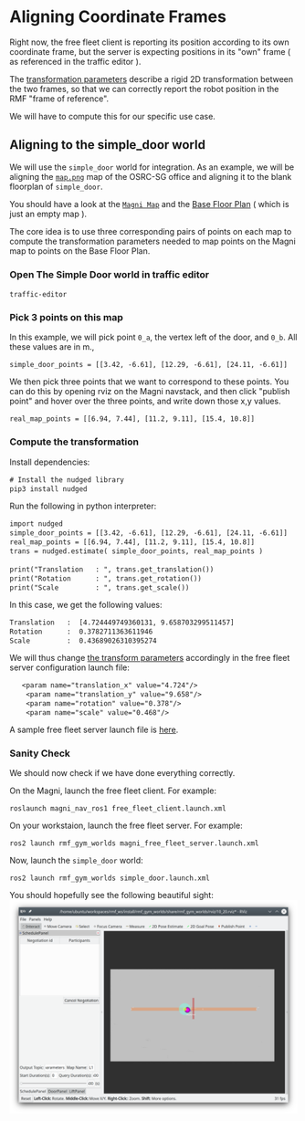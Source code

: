 # Aligning Coordinate Frames

Right now, the free fleet client is reporting its position according to its own coordinate frame, but the server is expecting positions in its "own" frame ( as referenced in the traffic editor ).

The [transformation parameters](https://github.com/open-rmf/free_fleet/blob/main/ff_examples_ros2/launch/fake_server.launch.xml#L26-L29) describe a rigid 2D transformation between the two frames, so that we can correctly report the robot position in the RMF "frame of reference".

We will have to compute this for our specific use case.

## Aligning to the simple_door world
We will use the `simple_door` world for integration. As an example, we will be aligning the [`map.png`](./map.png) map of the OSRC-SG office and aligning it to the blank floorplan of `simple_door`.

You should have a look at the [`Magni Map`](./map.png) and the [Base Floor Plan](/rmf_gym_worlds/simple_door/maps/simple_door.png) ( which is just an empty map ).

The core idea is to use three corresponding pairs of points on each map to compute the transformation parameters needed to map points on the Magni map to points on the Base Floor Plan.

### Open The Simple Door world in traffic editor
```
traffic-editor
```

### Pick 3 points on this map
In this example, we will pick point `0_a`, the vertex left of the door, and `0_b`. All these values are in m.,
```
simple_door_points = [[3.42, -6.61], [12.29, -6.61], [24.11, -6.61]]
```

We then pick three points that we want to correspond to these points. You can do this by opening rviz on the Magni navstack,
and then click "publish point" and hover over the three points, and write down those x,y values.
```
real_map_points = [[6.94, 7.44], [11.2, 9.11], [15.4, 10.8]]
```

### Compute the transformation
Install dependencies:
```
# Install the nudged library
pip3 install nudged
```

Run the following in python interpreter:
```
import nudged
simple_door_points = [[3.42, -6.61], [12.29, -6.61], [24.11, -6.61]]
real_map_points = [[6.94, 7.44], [11.2, 9.11], [15.4, 10.8]]
trans = nudged.estimate( simple_door_points, real_map_points )

print("Translation   : ", trans.get_translation())
print("Rotation      : ", trans.get_rotation())
print("Scale         : ", trans.get_scale())
```

In this case, we get the following values:
```
Translation   :  [4.724449749360131, 9.658703299511457]
Rotation      :  0.3782711363611946
Scale         :  0.43689026310395274
```

We will thus change [the transform parameters](https://github.com/open-rmf/free_fleet/blob/main/ff_examples_ros2/launch/fake_server.launch.xml#L26-L29) accordingly in the free fleet server configuration launch file:

```
   <param name="translation_x" value="4.724"/>
    <param name="translation_y" value="9.658"/>
    <param name="rotation" value="0.378"/>
    <param name="scale" value="0.468"/>
```
A sample free fleet server launch file is [here](/rmf_gym_worlds/adapters/magni_free_fleet_sever.launch.xml).

### Sanity Check
We should now check if we have done everything correctly.

On the Magni, launch the free fleet client. For example:
```
roslaunch magni_nav_ros1 free_fleet_client.launch.xml
```

On your workstaion, launch the free fleet server. For example:
```
ros2 launch rmf_gym_worlds magni_free_fleet_server.launch.xml
```

Now, launch the `simple_door` world:
```
ros2 launch rmf_gym_worlds simple_door.launch.xml
```

You should hopefully see the following beautiful sight:
![ff_alignment_success](./ff_alignment_success.png)

